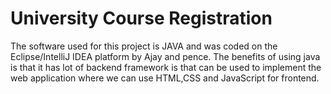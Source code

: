 # University Course Registration
The software used for this project is JAVA and was coded on the Eclipse/IntelliJ IDEA platform by
Ajay and pence. The benefits of using java is that it has lot of backend framework is that can be
used to implement the web application where we can use HTML,CSS and JavaScript for frontend.
